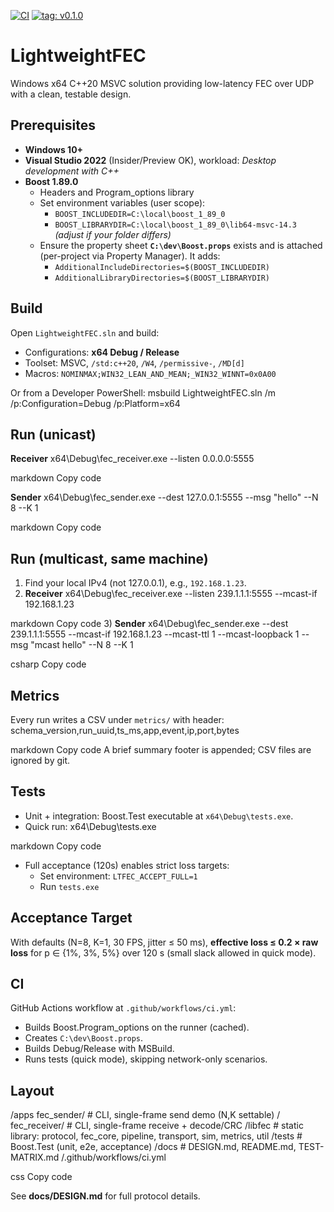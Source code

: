 ﻿[![CI](https://github.com/<OWNER>/<REPO>/actions/workflows/ci.yml/badge.svg)](https://github.com/<OWNER>/<REPO>/actions/workflows/ci.yml)
[![tag: v0.1.0](https://img.shields.io/badge/tag-v0.1.0-blue.svg)](https://github.com/<OWNER>/<REPO>/releases/tag/v0.1.0)
# LightweightFEC

Windows x64 C++20 MSVC solution providing low-latency FEC over UDP with a clean, testable design.

## Prerequisites

- **Windows 10+**
- **Visual Studio 2022** (Insider/Preview OK), workload: *Desktop development with C++*
- **Boost 1.89.0**
  - Headers and Program_options library
  - Set environment variables (user scope):
    - `BOOST_INCLUDEDIR=C:\local\boost_1_89_0`
    - `BOOST_LIBRARYDIR=C:\local\boost_1_89_0\lib64-msvc-14.3` *(adjust if your folder differs)*
  - Ensure the property sheet **`C:\dev\Boost.props`** exists and is attached (per-project via Property Manager). It adds:
    - `AdditionalIncludeDirectories=$(BOOST_INCLUDEDIR)`
    - `AdditionalLibraryDirectories=$(BOOST_LIBRARYDIR)`

## Build

Open `LightweightFEC.sln` and build:
- Configurations: **x64 Debug / Release**
- Toolset: MSVC, `/std:c++20`, `/W4`, `/permissive-`, `/MD[d]`
- Macros: `NOMINMAX;WIN32_LEAN_AND_MEAN;_WIN32_WINNT=0x0A00`

Or from a Developer PowerShell:
msbuild LightweightFEC.sln /m /p:Configuration=Debug /p:Platform=x64

## Run (unicast)

**Receiver**
x64\Debug\fec_receiver.exe --listen 0.0.0.0:5555

markdown
Copy code

**Sender**
x64\Debug\fec_sender.exe --dest 127.0.0.1:5555 --msg "hello" --N 8 --K 1

markdown
Copy code

## Run (multicast, same machine)

1) Find your local IPv4 (not 127.0.0.1), e.g., `192.168.1.23`.
2) **Receiver**
x64\Debug\fec_receiver.exe --listen 239.1.1.1:5555 --mcast-if 192.168.1.23

markdown
Copy code
3) **Sender**
x64\Debug\fec_sender.exe --dest 239.1.1.1:5555 --mcast-if 192.168.1.23 --mcast-ttl 1 --mcast-loopback 1 --msg "mcast hello" --N 8 --K 1

csharp
Copy code

## Metrics

Every run writes a CSV under `metrics/` with header:
schema_version,run_uuid,ts_ms,app,event,ip,port,bytes

markdown
Copy code
A brief summary footer is appended; CSV files are ignored by git.

## Tests

- Unit + integration: Boost.Test executable at `x64\Debug\tests.exe`.
- Quick run:
x64\Debug\tests.exe

markdown
Copy code
- Full acceptance (120s) enables strict loss targets:
  - Set environment: `LTFEC_ACCEPT_FULL=1`
  - Run `tests.exe`

## Acceptance Target

With defaults (N=8, K=1, 30 FPS, jitter ≤ 50 ms), **effective loss ≤ 0.2 × raw loss** for p ∈ {1%, 3%, 5%} over 120 s (small slack allowed in quick mode).

## CI

GitHub Actions workflow at `.github/workflows/ci.yml`:
- Builds Boost.Program_options on the runner (cached).
- Creates `C:\dev\Boost.props`.
- Builds Debug/Release with MSBuild.
- Runs tests (quick mode), skipping network-only scenarios.

## Layout

/apps
fec_sender/ # CLI, single-frame send demo (N,K settable)
/ fec_receiver/ # CLI, single-frame receive + decode/CRC
/libfec # static library: protocol, fec_core, pipeline, transport, sim, metrics, util
/tests # Boost.Test (unit, e2e, acceptance)
/docs # DESIGN.md, README.md, TEST-MATRIX.md
/.github/workflows/ci.yml

css
Copy code

See **docs/DESIGN.md** for full protocol details.